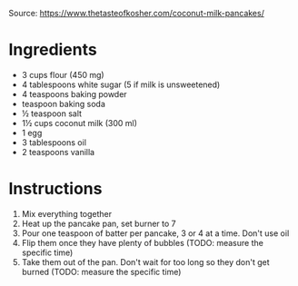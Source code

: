 Source: https://www.thetasteofkosher.com/coconut-milk-pancakes/

# Ingredients
- 3 cups flour (450 mg)
- 4 tablespoons white sugar (5 if milk is unsweetened)
- 4 teaspoons baking powder
- teaspoon baking soda
- ½ teaspoon salt
- 1½ cups coconut milk (300 ml)
- 1 egg
- 3 tablespoons oil
- 2 teaspoons vanilla

# Instructions
1. Mix everything together
2. Heat up the pancake pan, set burner to 7
3. Pour one teaspoon of batter per pancake, 3 or 4 at a time. Don't use oil
4. Flip them once they have plenty of bubbles (TODO: measure the specific time)
5. Take them out of the pan. Don't wait for too long so they don't get burned (TODO: measure the specific time)